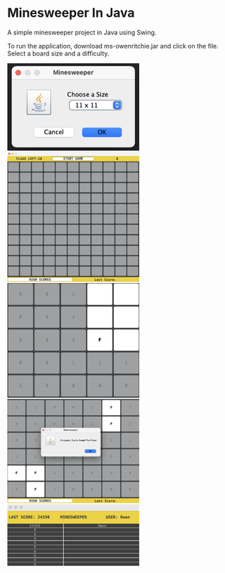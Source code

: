 # Minesweeper In Java

A simple minesweeper project in Java using Swing.

To run the application, download ms-owenritchie.jar and click on the file. Select a board size and a difficulty.

  <img src="images/image0.png" alt="image 0" style="width: 300px;"/>
  <img src="images/image1.png" alt="image 1" style="width: 300px;"/>
  <img src="images/image2.png" alt="image 2" style="width: 300px;"/>
  <img src="images/image3.png" alt="image 3" style="width: 300px;"/>
  <img src="images/image4.png" alt="image 4" style="width: 300px;"/>


